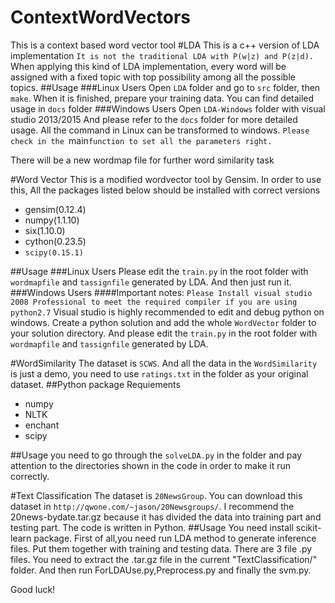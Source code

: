 # ContextWordVectors
This is a context based word vector tool
#LDA
This is a c++ version of LDA implementation
`It is not the traditional LDA with P(w|z) and P(z|d).`
When applying this kind of LDA implementation, every word will be assigned with a fixed topic with top possibility among all the possible topics.
##Usage
###Linux Users
Open `LDA` folder and go to `src` folder, then
`make`.
When it is finished, prepare your training data.
You can find detailed usage in `docs` folder
###Windows Users
Open `LDA-Windows` folder with visual studio 2013/2015
And please refer to the `docs` folder for more detailed usage. All the command in Linux can be transformed to windows.
`Please check in the `main` function to set all the parameters right. `

There will be a new wordmap file for further word similarity task

#Word Vector
This is a modified wordvector tool by Gensim.
In order to use this, All the packages listed below should be installed with correct versions
* gensim(0.12.4)
* numpy(1.1.10)
* six(1.10.0)
* cython(0.23.5)
* `scipy(0.15.1)`

##Usage
###Linux Users
Please edit the `train.py` in the root folder with `wordmapfile` and `tassignfile` generated by LDA.
And then just run it.
###Windows Users
####Important notes:
`Please Install visual studio 2008 Professional to meet the required compiler if you are using python2.7`
Visual studio is highly recommended to edit and debug python on windows.
Create a python solution and add the whole `WordVector` folder to your solution directory. And please edit the `train.py` in the root folder with `wordmapfile` and `tassignfile` generated by LDA.

#WordSimilarity
The dataset is `SCWS`. And all the data in the `WordSimilarity` is just a demo, you need to use `ratings.txt` in the folder as your original dataset.
##Python package Requiements
* numpy
* NLTK
* enchant
* scipy

##Usage
you need to go through the `solveLDA.py` in the folder and pay attention to the directories shown in the code in order to make it run correctly.

#Text Classification
The dataset is `20NewsGroup`. You can download this dataset in `http://qwone.com/~jason/20Newsgroups/`. I recommend the 20news-bydate.tar.gz because it has divided the data into training part and testing part.
The code is written in Python.
##Usage
You need install scikit-learn package.
First of all,you need run LDA method to generate inference files. Put them together with training and testing data.
There are 3 file .py files. You need to extract the .tar.gz file in the current "TextClassification/" folder. And then run ForLDAUse.py,Preprocess.py and finally the svm.py.

Good luck!